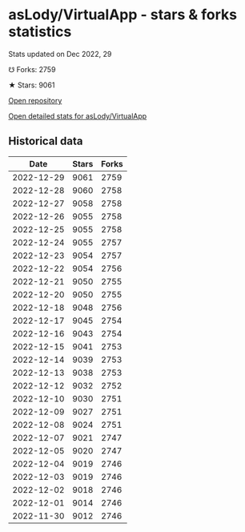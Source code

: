 # asLody/VirtualApp - stars & forks statistics

Stats updated on Dec 2022, 29

☋ Forks: 2759

★ Stars: 9061

[Open repository](https://github.com/asLody/VirtualApp)

[Open detailed stats for asLody/VirtualApp](https://reviewgithub.com/rep/asLody/VirtualApp)

## Historical data
| Date | Stars | Forks |
|------|-------|-------|
| 2022-12-29 | 9061 | 2759 | 
| 2022-12-28 | 9060 | 2758 | 
| 2022-12-27 | 9058 | 2758 | 
| 2022-12-26 | 9055 | 2758 | 
| 2022-12-25 | 9055 | 2758 | 
| 2022-12-24 | 9055 | 2757 | 
| 2022-12-23 | 9054 | 2757 | 
| 2022-12-22 | 9054 | 2756 | 
| 2022-12-21 | 9050 | 2755 | 
| 2022-12-20 | 9050 | 2755 | 
| 2022-12-18 | 9048 | 2756 | 
| 2022-12-17 | 9045 | 2754 | 
| 2022-12-16 | 9043 | 2754 | 
| 2022-12-15 | 9041 | 2753 | 
| 2022-12-14 | 9039 | 2753 | 
| 2022-12-13 | 9038 | 2753 | 
| 2022-12-12 | 9032 | 2752 | 
| 2022-12-10 | 9030 | 2751 | 
| 2022-12-09 | 9027 | 2751 | 
| 2022-12-08 | 9024 | 2751 | 
| 2022-12-07 | 9021 | 2747 | 
| 2022-12-05 | 9020 | 2747 | 
| 2022-12-04 | 9019 | 2746 | 
| 2022-12-03 | 9019 | 2746 | 
| 2022-12-02 | 9018 | 2746 | 
| 2022-12-01 | 9014 | 2746 | 
| 2022-11-30 | 9012 | 2746 | 

